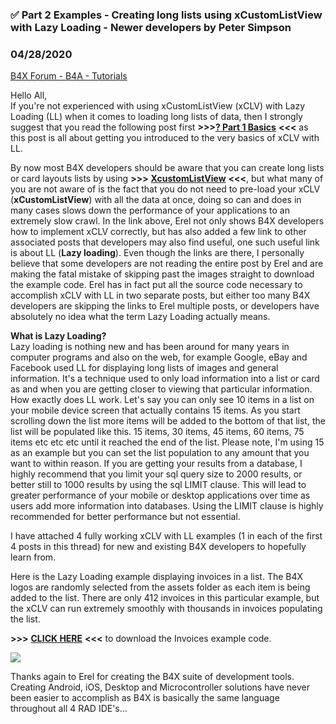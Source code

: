 ### ✅ Part 2 Examples - Creating long lists using xCustomListView with Lazy Loading - Newer developers by Peter Simpson
### 04/28/2020
[B4X Forum - B4A - Tutorials](https://www.b4x.com/android/forum/threads/113843/)

Hello All,  
If you're not experienced with using xCustomListView (xCLV) with Lazy Loading (LL) when it comes to loading long lists of data, then I strongly suggest that you read the following post first **>>>**[**? Part 1 Basics**](https://www.b4x.com/android/forum/threads/%F0%9F%92%A1-part-1-basics-creating-long-lists-using-xcustomlistview-with-lazy-loading-newer-developers.114096/#post-712656) **<<<** as this post is all about getting you introduced to the very basics of xCLV with LL.  
  
By now most B4X developers should be aware that you can create long lists or card layouts lists by using **>>>** **[XcustomListView](https://www.b4x.com/android/forum/threads/b4x-xui-xcustomlistview-cross-platform-customlistview.84501/#content)** **<<<**, but what many of you are not aware of is the fact that you do not need to pre-load your xCLV (**xCustomListView**) with all the data at once, doing so can and does in many cases slows down the performance of your applications to an extremely slow crawl. In the link above, Erel not only shows B4X developers how to implement xCLV correctly, but has also added a few link to other associated posts that developers may also find useful, one such useful link is about LL (**Lazy loading**). Even though the links are there, I personally believe that some developers are not reading the entire post by Erel and are making the fatal mistake of skipping past the images straight to download the example code. Erel has in fact put all the source code necessary to accomplish xCLV with LL in two separate posts, but either too many B4X developers are skipping the links to Erel multiple posts, or developers have absolutely no idea what the term Lazy Loading actually means.  
  
**What is Lazy Loading?**  
Lazy loading is nothing new and has been around for many years in computer programs and also on the web, for example Google, eBay and Facebook used LL for displaying long lists of images and general information. It's a technique used to only load information into a list or card as and when you are getting closer to viewing that particular information. How exactly does LL work. Let's say you can only see 10 items in a list on your mobile device screen that actually contains 15 items. As you start scrolling down the list more items will be added to the bottom of that list, the list will be populated like this. 15 items, 30 items, 45 items, 60 items, 75 items etc etc etc until it reached the end of the list. Please note, I'm using 15 as an example but you can set the list population to any amount that you want to within reason. If you are getting your results from a database, I highly recommend that you limit your sql query size to 2000 results, or better still to 1000 results by using the sql LIMIT clause. This will lead to greater performance of your mobile or desktop applications over time as users add more information into databases. Using the LIMIT clause is highly recommended for better performance but not essential.  
  
I have attached 4 fully working xCLV with LL examples (1 in each of the first 4 posts in this thread) for new and existing B4X developers to hopefully learn from.  
  
Here is the Lazy Loading example displaying invoices in a list. The B4X logos are randomly selected from the assets folder as each item is being added to the list. There are only 412 invoices in this particular example, but the xCLV can run extremely smoothly with thousands in invoices populating the list.  
  
**>>>** [**CLICK HERE**](https://www.dropbox.com/s/6c669byshlonjrn/xclv%20ll%20invoices.zip?dl=0) **<<<** to download the Invoices example code.  
  
![](https://www.b4x.com/android/forum/attachments/88729)  
  
Thanks again to Erel for creating the B4X suite of development tools. Creating Android, iOS, Desktop and Microcontroller solutions have never been easier to accomplish as B4X is basically the same language throughout all 4 RAD IDE's…